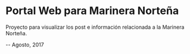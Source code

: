 # Portal Web para Marinera Norteña

Proyecto para visualizar los post e información relacionada a la Marinera Norteña.

-- Agosto, 2017
